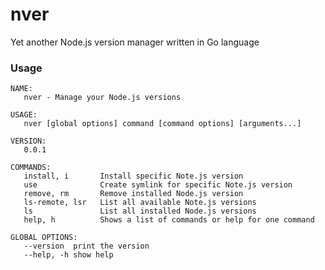 nver
====

Yet another Node.js version manager written in Go language

### Usage

    NAME:
       nver - Manage your Node.js versions

    USAGE:
       nver [global options] command [command options] [arguments...]

    VERSION:
       0.0.1

    COMMANDS:
       install, i       Install specific Note.js version
       use              Create symlink for specific Note.js version
       remove, rm       Remove installed Node.js version
       ls-remote, lsr   List all available Note.js versions
       ls               List all installed Node.js versions
       help, h          Shows a list of commands or help for one command

    GLOBAL OPTIONS:
       --version  print the version
       --help, -h show help
